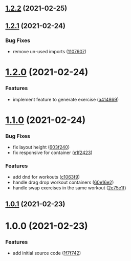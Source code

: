 ## [1.2.2](https://github.com/phatnguyenuit/calendar-view/compare/1.2.1...1.2.2) (2021-02-25)

## [1.2.1](https://github.com/phatnguyenuit/calendar-view/compare/1.2.0...1.2.1) (2021-02-24)


### Bug Fixes

* remove un-used imports ([1107607](https://github.com/phatnguyenuit/calendar-view/commit/110760713f85855d5f1bfb8579b0803848698cc1))

# [1.2.0](https://github.com/phatnguyenuit/calendar-view/compare/1.1.0...1.2.0) (2021-02-24)


### Features

* implement feature to generate exercise ([a414869](https://github.com/phatnguyenuit/calendar-view/commit/a414869df7d94b7804225e1b1ea699390419aace))

# [1.1.0](https://github.com/phatnguyenuit/calendar-view/compare/1.0.1...1.1.0) (2021-02-24)


### Bug Fixes

* fix layout height ([603f240](https://github.com/phatnguyenuit/calendar-view/commit/603f24034a5dd2684d5850213e546bf9520d1d60))
* fix responsive for container ([e1f2423](https://github.com/phatnguyenuit/calendar-view/commit/e1f24235e8617587df4e60db81aeb49cdbb574b5))


### Features

* add dnd for workouts ([c1063f9](https://github.com/phatnguyenuit/calendar-view/commit/c1063f97e833db4ccba6630a528465b0e01a5188))
* handle drag drop workout containers ([60e16e2](https://github.com/phatnguyenuit/calendar-view/commit/60e16e2a499f6c0e57e73310a971fb7a34bc288c))
* handle swap exercises in the same workout ([2e75e1f](https://github.com/phatnguyenuit/calendar-view/commit/2e75e1f603a695cffc9a70cfec03754ee7a8c602))

## [1.0.1](https://github.com/phatnguyenuit/calendar-view/compare/1.0.0...1.0.1) (2021-02-23)

# 1.0.0 (2021-02-23)


### Features

* add initial source code ([1f7f742](https://github.com/phatnguyenuit/calendar-view/commit/1f7f742d61d75630ecefe37040c6c848e70d7b3e))

